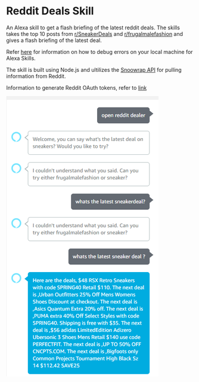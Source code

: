 # Reddit Deals Skill
An Alexa skill to get a flash briefing of the latest reddit deals. The skills takes the top 10 posts from [r/SneakerDeals](https://www.reddit.com/r/SneakerDeals/) and [r/frugalmalefashion](https://www.reddit.com/r/frugalmalefashion/) and gives a flash briefing of the latest deal.

Refer [here](https://developer.amazon.com/blogs/alexa/post/77c8f0b9-e9ee-48a9-813f-86cf7bf86747/setup-your-local-environment-for-debugging-an-alexa-skill) for information on how to debug errors on your local machine for Alexa Skills.

The skill is built using Node.js and ultilizes the [Snoowrap API](https://github.com/not-an-aardvark/snoowrap) for pulling information from Reddit.

Information to generate Reddit OAuth tokens, refer to [link](https://browntreelabs.com/scraping-reddits-api-with-snoowrap/)

![Skill demo](https://github.com/ak1132/RedditDealsSkill/blob/master/working.png)
